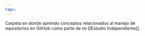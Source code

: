 ```yaml
---
tags:
---
```

Carpeta en donde aprendo conceptos relacionados al manejo de repositorios en GitHub como parte de mi [[Estudio Independiente]].